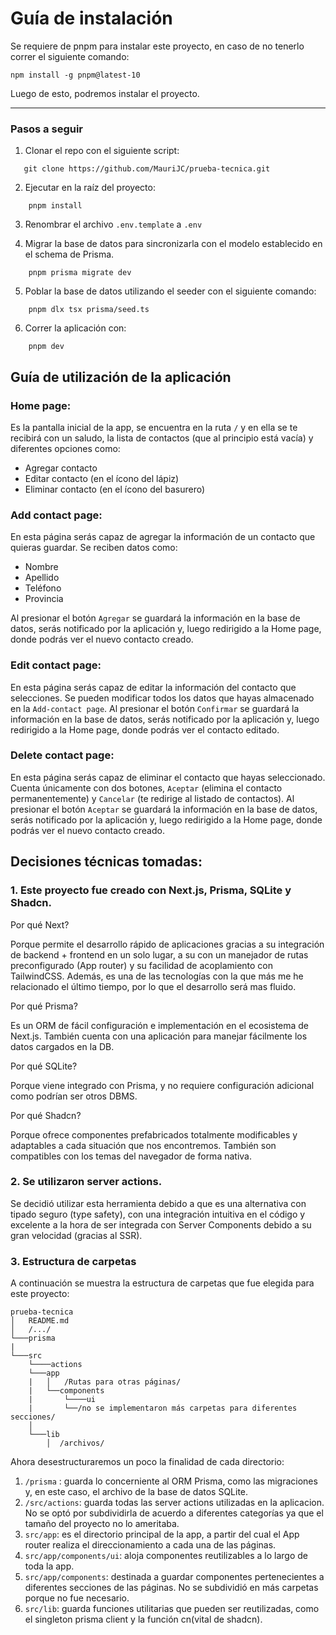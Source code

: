 # Guía de instalación

Se requiere de pnpm para instalar este proyecto, en caso de no tenerlo correr el siguiente comando:

```
npm install -g pnpm@latest-10
```

Luego de esto, podremos instalar el proyecto.

---

### Pasos a seguir

1. Clonar el repo con el siguiente script:

```
   git clone https://github.com/MauriJC/prueba-tecnica.git
```

2. Ejecutar en la raíz del proyecto:

```
    pnpm install
```

3. Renombrar el archivo `.env.template` a `.env`

4. Migrar la base de datos para sincronizarla con el modelo establecido en el schema de Prisma.

```
    pnpm prisma migrate dev
```

5. Poblar la base de datos utilizando el seeder con el siguiente comando:

```
    pnpm dlx tsx prisma/seed.ts
```

6. Correr la aplicación con:

```
    pnpm dev
```

## Guía de utilización de la aplicación

### Home page:

Es la pantalla inicial de la app, se encuentra en la ruta `/` y en ella se te recibirá con un saludo, la lista de contactos (que al principio está vacía) y diferentes opciones como:

- Agregar contacto
- Editar contacto (en el ícono del lápiz)
- Eliminar contacto (en el ícono del basurero)

### Add contact page:

En esta página serás capaz de agregar la información de un contacto que quieras guardar. Se reciben datos como:

- Nombre
- Apellido
- Teléfono
- Provincia

Al presionar el botón `Agregar` se guardará la información en la base de datos, serás notificado por la aplicación y, luego redirigido a la Home page, donde podrás ver el nuevo contacto creado.

### Edit contact page:

En esta página serás capaz de editar la información del contacto que selecciones. Se pueden modificar todos los datos que hayas almacenado en la `Add-contact page`.
Al presionar el botón `Confirmar` se guardará la información en la base de datos, serás notificado por la aplicación y, luego redirigido a la Home page, donde podrás ver el contacto editado.

### Delete contact page:

En esta página serás capaz de eliminar el contacto que hayas seleccionado. Cuenta únicamente con dos botones, `Aceptar` (elimina el contacto permanentemente) y `Cancelar` (te redirige al listado de contactos).
Al presionar el botón `Aceptar` se guardará la información en la base de datos, serás notificado por la aplicación y, luego redirigido a la Home page, donde podrás ver el nuevo contacto creado.

## Decisiones técnicas tomadas:

### 1. Este proyecto fue creado con Next.js, Prisma, SQLite y Shadcn.

Por qué Next?

Porque permite el desarrollo rápido de aplicaciones gracias a su integración de backend + frontend en un solo lugar, a su con un manejador de rutas preconfigurado (App router) y su facilidad de acoplamiento con TailwindCSS. Además, es una de las tecnologías con la que más me he relacionado el último tiempo, por lo que el desarrollo será mas fluido.

Por qué Prisma?

Es un ORM de fácil configuración e implementación en el ecosistema de Next.js. También cuenta con una aplicación para manejar fácilmente los datos cargados en la DB.

Por qué SQLite?

Porque viene integrado con Prisma, y no requiere configuración adicional como podrían ser otros DBMS.

Por qué Shadcn?

Porque ofrece componentes prefabricados totalmente modificables y adaptables a cada situación que nos encontremos. También son compatibles con los temas del navegador de forma nativa.

### 2. Se utilizaron server actions.

Se decidió utilizar esta herramienta debido a que es una alternativa con tipado seguro (type safety), con una integración intuitiva en el código y excelente a la hora de ser integrada con Server Components debido a su gran velocidad (gracias al SSR).

### 3. Estructura de carpetas

A continuación se muestra la estructura de carpetas que fue elegida para este proyecto:

```
prueba-tecnica
│   README.md
│   /.../
└───prisma
|
└───src
    └────actions
    └───app
    |   │   /Rutas para otras páginas/
    |   └──components
    |       └────ui
    |       └──/no se implementaron más carpetas para diferentes secciones/
    │
    └───lib
        │  /archivos/
```

Ahora desestructuraremos un poco la finalidad de cada directorio:

1. `/prisma` : guarda lo concerniente al ORM Prisma, como las migraciones y, en este caso, el archivo de la base de datos SQLite.
2. `/src/actions`: guarda todas las server actions utilizadas en la aplicacion. No se optó por subdividirla de acuerdo a diferentes categorías ya que el tamaño del proyecto no lo ameritaba.
3. `src/app`: es el directorio principal de la app, a partir del cual el App router realiza el direccionamiento a cada una de las páginas.
4. `src/app/components/ui`: aloja componentes reutilizables a lo largo de toda la app.
5. `src/app/components`: destinada a guardar componentes pertenecientes a diferentes secciones de las páginas. No se subdividió en más carpetas porque no fue necesario.
6. `src/lib`: guarda funciones utilitarias que pueden ser reutilizadas, como el singleton prisma client y la función cn(vital de shadcn).
